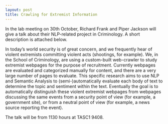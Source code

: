 ```yaml
---
layout: post
title: Crawling for Extremist Information
---
```


In the lab meeting on 30th October, Richard Frank and Piper Jackson will give a talk about their NLP-related project in Criminology. A short description is attached below. 

In today’s world security is of great concern, and we frequently hear of violent extremists committing violent acts (shootings, for example). We, in the School of Criminology, are using a custom-built web-crawler to study extremist webpages for the purpose of recruitment. Currently webpages are evaluated and categorized manually for content, and there are a very large number of pages to evaluate. This specific research aims to use NLP and Semantic Analysis to (semi-)automatically evaluate each body of text to determine the topic and sentiment within the text. Eventually the goal is to automatically distinguish these violent extremist webpages from webpages discussing the same events from a security point of view (for example, a government site), or from a neutral point of view (for example, a news source reporting the event).

The talk will be from 1130 hours at TASC1 9408. 


